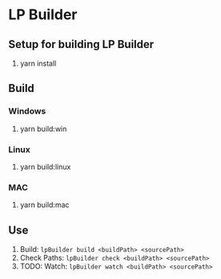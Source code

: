 # LP Builder
## Setup for building LP Builder
1. yarn install

## Build
### Windows
1. yarn build:win 
### Linux
1. yarn build:linux
### MAC
1. yarn build:mac

## Use
1. Build: `lpBuilder build <buildPath> <sourcePath>`
2. Check Paths: `lpBuilder check <buildPath> <sourcePath>`
3. TODO: Watch: `lpBuilder watch <buildPath> <sourcePath>`
